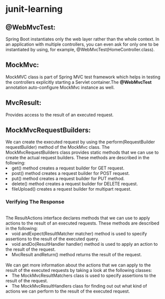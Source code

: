 # junit-learning
<h2>@WebMvcTest:</h2>Spring Boot instantiates only the web layer rather than the whole context. In an application with multiple controllers, you can even ask for only one to be instantiated by using, for example, @WebMvcTest(HomeController.class).

<h2>MockMvc:</h2>MockMVC class is part of Spring MVC test framework which helps in testing the controllers explicitly starting a Servlet container.The <b>@WebMvcTest</b> annotation auto-configure MockMvc instance as well.

<h2>MvcResult:</h2>Provides access to the result of an executed request.
<h2>MockMvcRequestBuilders:</h2>We can create the executed request by using the perform(RequestBuilder requestBuilder) method of the MockMvc class. The MockMvcRequestBuilders class provides static methods that we can use to create the actual request builders. These methods are described in the following:<br>
<li>get() method creates a request builder for GET request.</li>
<li>post() method creates a request builder for POST request.</li>
<li>put() method creates a request builder for PUT method.</li>
<li>delete() method creates a request builder for DELETE request.</li>
<li>fileUpload() creates a request builder for multipart request.</li>

<h3>Verifying The Response</h3><br>
The ResultActions interface declares methods that we can use to apply actions to the result of an executed requests. These methods are described in the following:

<li>void andExpect(ResultMatcher matcher) method is used to specify assertions to the result of the executed query.</li>
<li>void andDo(ResultHandler handler) method is used to apply an action to the result of the request.</li>
<li>MvcResult andReturn() method returns the result of the request.</li>
<br>We can get more information about the actions that we can apply to the result of the executed requests by taking a look at the following classes:

<li>The MockMvcResultMatchers class is used to specify assertions to the result of the request.</li>
<li>The MockMvcResultHandlers class for finding out out what kind of actions we can perform to the result of the executed request.</li>
